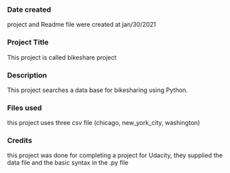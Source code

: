 ### Date created
project and Readme file were created at jan/30/2021

### Project Title
This project is called bikeshare project

### Description
This project searches a data base for bikesharing using Python.

### Files used
this project uses three csv file (chicago, new_york_city, washington)

### Credits
this project was done for completing a project for Udacity, they supplied the data file and the basic syntax in the .py file

